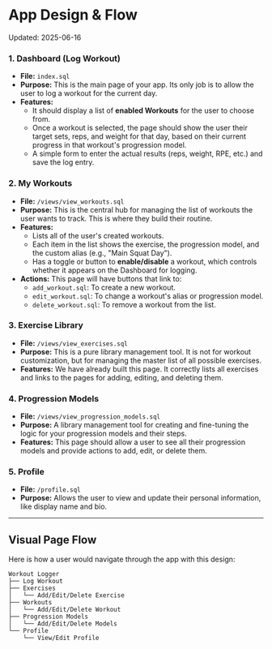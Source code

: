 
# App Design & Flow

Updated: 2025-06-16

### 1. Dashboard (Log Workout)

- **File:** `index.sql`
- **Purpose:** This is the main page of your app. Its only job is to allow the user to log a workout for the current day.
- **Features:**
    - It should display a list of **enabled Workouts** for the user to choose from.
    - Once a workout is selected, the page should show the user their target sets, reps, and weight for that day, based on their current progress in that workout's progression model.
    - A simple form to enter the actual results (reps, weight, RPE, etc.) and save the log entry.

### 2. My Workouts

- **File:** `/views/view_workouts.sql`
- **Purpose:** This is the central hub for managing the list of workouts the user wants to track. This is where they build their routine.
- **Features:**
    - Lists all of the user's created workouts.
    - Each item in the list shows the exercise, the progression model, and the custom alias (e.g., "Main Squat Day").
    - Has a toggle or button to **enable/disable** a workout, which controls whether it appears on the Dashboard for logging.
- **Actions:** This page will have buttons that link to:
    - `add_workout.sql`: To create a new workout.
    - `edit_workout.sql`: To change a workout's alias or progression model.
    - `delete_workout.sql`: To remove a workout from the list.

### 3. Exercise Library

- **File:** `/views/view_exercises.sql`
- **Purpose:** This is a pure library management tool. It is not for workout customization, but for managing the master list of all possible exercises.
- **Features:** We have already built this page. It correctly lists all exercises and links to the pages for adding, editing, and deleting them.

### 4. Progression Models

- **File:** `/views/view_progression_models.sql`
- **Purpose:** A library management tool for creating and fine-tuning the logic for your progression models and their steps.
- **Features:** This page should allow a user to see all their progression models and provide actions to add, edit, or delete them.

### 5. Profile

- **File:** `/profile.sql`
- **Purpose:** Allows the user to view and update their personal information, like display name and bio.

---

## Visual Page Flow

Here is how a user would navigate through the app with this design:

```
Workout Logger
├── Log Workout 
├── Exercises
│   └── Add/Edit/Delete Exercise
├── Workouts
│   └── Add/Edit/Delete Workout
├── Progression Models
│   └── Add/Edit/Delete Models
└── Profile
    └── View/Edit Profile
```
